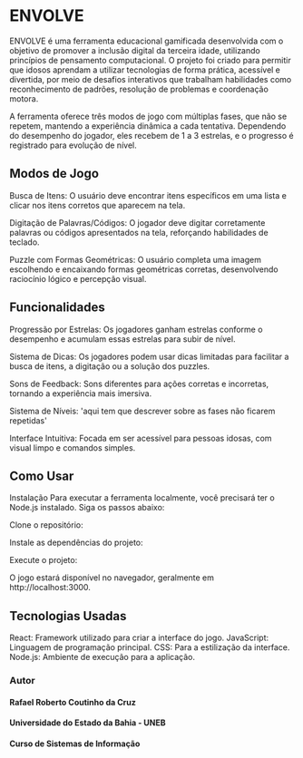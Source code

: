 # ENVOLVE

ENVOLVE é uma ferramenta educacional gamificada desenvolvida com o objetivo de promover a inclusão digital da terceira idade, utilizando princípios de pensamento computacional. O projeto foi criado para permitir que idosos aprendam a utilizar tecnologias de forma prática, acessível e divertida, por meio de desafios interativos que trabalham habilidades como reconhecimento de padrões, resolução de problemas e coordenação motora.

A ferramenta oferece três modos de jogo com múltiplas fases, que não se repetem, mantendo a experiência dinâmica a cada tentativa. Dependendo do desempenho do jogador, eles recebem de 1 a 3 estrelas, e o progresso é registrado para evolução de nível.

## Modos de Jogo

Busca de Itens: O usuário deve encontrar itens específicos em uma lista e clicar nos itens corretos que aparecem na tela.

Digitação de Palavras/Códigos: O jogador deve digitar corretamente palavras ou códigos apresentados na tela, reforçando habilidades de teclado.

Puzzle com Formas Geométricas: O usuário completa uma imagem escolhendo e encaixando formas geométricas corretas, desenvolvendo raciocínio lógico e percepção visual.

## Funcionalidades

Progressão por Estrelas: Os jogadores ganham estrelas conforme o desempenho e acumulam essas estrelas para subir de nível.

Sistema de Dicas: Os jogadores podem usar dicas limitadas para facilitar a busca de itens, a digitação ou a solução dos puzzles.

Sons de Feedback: Sons diferentes para ações corretas e incorretas, tornando a experiência mais imersiva.

Sistema de Níveis: 'aqui tem que descrever sobre as fases não ficarem repetidas'

Interface Intuitiva: Focada em ser acessível para pessoas idosas, com visual limpo e comandos simples.

## Como Usar

Instalação
Para executar a ferramenta localmente, você precisará ter o Node.js instalado. Siga os passos abaixo:

Clone o repositório:

Instale as dependências do projeto:

Execute o projeto:

O jogo estará disponível no navegador, geralmente em http://localhost:3000.

## Tecnologias Usadas

React: Framework utilizado para criar a interface do jogo.
JavaScript: Linguagem de programação principal.
CSS: Para a estilização da interface.
Node.js: Ambiente de execução para a aplicação.


### Autor
#### Rafael Roberto Coutinho da Cruz
#### Universidade do Estado da Bahia - UNEB
#### Curso de Sistemas de Informação


